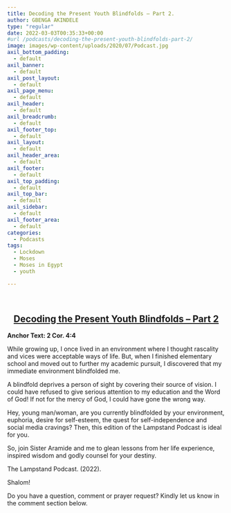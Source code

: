 ```yaml
---
title: Decoding the Present Youth Blindfolds – Part 2.
author: GBENGA AKINDELE
type: "regular"
date: 2022-03-03T00:35:33+00:00
#url /podcasts/decoding-the-present-youth-blindfolds-part-2/
image: images/wp-content/uploads/2020/07/Podcast.jpg
axil_bottom_padding:
  - default
axil_banner:
  - default
axil_post_layout:
  - default
axil_page_menu:
  - default
axil_header:
  - default
axil_breadcrumb:
  - default
axil_footer_top:
  - default
axil_layout:
  - default
axil_header_area:
  - default
axil_footer:
  - default
axil_top_padding:
  - default
axil_top_bar:
  - default
axil_sidebar:
  - default
axil_footer_area:
  - default
categories:
  - Podcasts
tags:
  - Lockdown
  - Moses
  - Moses in Egypt
  - youth

---
```

&nbsp;

<h2 style="text-align: center;">
  <strong><u>Decoding the Present Youth Blindfolds – Part 2</u></strong>
</h2>

**Anchor Text: 2 Cor. 4:4**

While growing up, I once lived in an environment where I thought rascality and vices were acceptable ways of life. But, when I finished elementary school and moved out to further my academic pursuit, I discovered that my immediate environment blindfolded me.

A blindfold deprives a person of sight by covering their source of vision. I could have refused to give serious attention to my education and the Word of God! If not for the mercy of God, I could have gone the wrong way.

Hey, young man/woman, are you currently blindfolded by your environment, euphoria, desire for self-esteem, the quest for self-independence and social media cravings? Then, this edition of the Lampstand Podcast is ideal for you.

So, join Sister Aramide and me to glean lessons from her life experience, inspired wisdom and godly counsel for your destiny.

The Lampstand Podcast. (2022).

Shalom!

Do you have a question, comment or prayer request? Kindly let us know in the comment section below.
